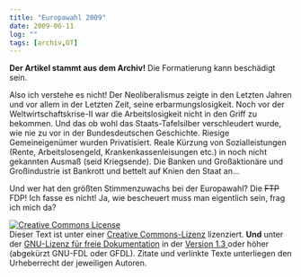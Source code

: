 ```yaml
---
title: "Europawahl 2009"
date: 2009-06-11
log: ""
tags: [archiv,OT]
---
```

**Der Artikel stammt aus dem Archiv!** Die Formatierung kann beschädigt sein.

Also ich verstehe es nicht! Der Neoliberalismus zeigte in den Letzten Jahren und vor allem in der Letzten Zeit, seine erbarmungslosigkeit. Noch vor der Weltwirtschaftskrise-II war die Arbeitslosigkeit nicht in den Griff zu bekommen. Und das ob wohl das Staats-Tafelsilber verschleudert wurde, wie nie zu vor in der Bundesdeutschen Geschichte. Riesige Gemeineigenümer wurden Privatisiert. Reale Kürzung von Sozialleistungen (Rente, Arbeitslosengeld, Krankenkassenleisungen etc.) in noch nicht gekannten Ausmaß (seid Kriegsende). Die Banken und Großaktionäre und Großindustrie ist Bankrott und bettelt auf Knien den Staat an...

Und wer hat den größten Stimmenzuwachs bei der Europawahl? Die <s>FTP</s> FDP! Ich fasse es nicht! Ja, wie bescheuert muss man eigentlich sein, frag ich mich da?

<a rel="license" href="http://creativecommons.org/licenses/by-sa/3.0/de/"><img alt="Creative Commons License" style="border-width:0" src="http://i.creativecommons.org/l/by-sa/3.0/de/88x31.png" /></a><br />Dieser <span xmlns:dc="http://purl.org/dc/elements/1.1/" href="http://purl.org/dc/dcmitype/Text" rel="dc:type">Text</span> ist unter einer <a rel="license" href="http://creativecommons.org/licenses/by-sa/3.0/de/">Creative Commons-Lizenz</a> lizenziert. **Und** unter der <a href="http://de.wikipedia.org/wiki/GFDL">GNU-Lizenz für freie Dokumentation</a> in der <a href="http://www.gnu.org/licenses/fdl-1.3.html">Version 1.3 </a> oder höher (abgekürzt GNU-FDL oder GFDL). Zitate und verlinkte Texte unterliegen den Urheberrecht der jeweiligen Autoren.
